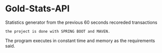 # Gold-Stats-API

Statistics generator from the previous 60 seconds recoreded transactions


	the project is done with SPRING BOOT and MAVEN.
The program executes in constant time and memory as the requirements said.
